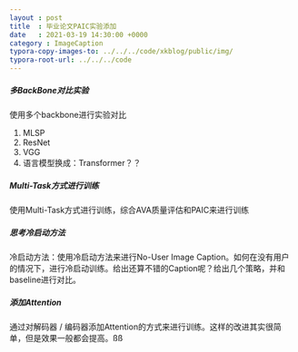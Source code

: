 ```yaml
---
layout : post
title  : 毕业论文PAIC实验添加
date   : 2021-03-19 14:30:00 +0000
category : ImageCaption
typora-copy-images-to: ../../../code/xkblog/public/img/
typora-root-url: ../../../code
---
```


##### 多BackBone对比实验

使用多个backbone进行实验对比

1. MLSP
2. ResNet
3. VGG
4. 语言模型换成：Transformer？？



##### Multi-Task方式进行训练

使用Multi-Task方式进行训练，综合AVA质量评估和PAIC来进行训练



##### 思考冷启动方法

冷启动方法：使用冷启动方法来进行No-User Image Caption。如何在没有用户的情况下，进行冷启动训练。给出还算不错的Caption呢？给出几个策略，并和baseline进行对比。



##### 添加Attention

通过对解码器 / 编码器添加Attention的方式来进行训练。这样的改进其实很简单，但是效果一般都会提高。ßß